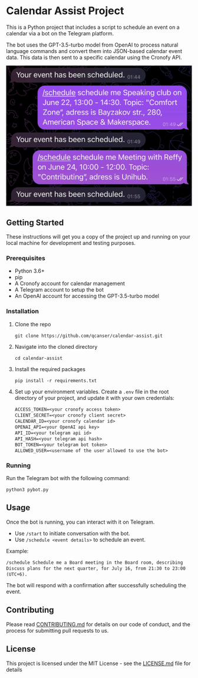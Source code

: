 # Calendar Assist Project

This is a Python project that includes a script to schedule an event on a calendar via a bot on the Telegram platform.

The bot uses the GPT-3.5-turbo model from OpenAI to process natural language commands and convert them into JSON-based calendar event data. This data is then sent to a specific calendar using the Cronofy API.

![Screenshot](./media/img.jpg)

## Getting Started

These instructions will get you a copy of the project up and running on your local machine for development and testing purposes.

### Prerequisites

-   Python 3.6+
-   pip
-   A Cronofy account for calendar management
-   A Telegram account to setup the bot
-   An OpenAI account for accessing the GPT-3.5-turbo model

### Installation

1. Clone the repo

    ```
    git clone https://github.com/qcanser/calendar-assist.git
    ```

2. Navigate into the cloned directory

    ```
    cd calendar-assist
    ```

3. Install the required packages

    ```
    pip install -r requirements.txt
    ```

4. Set up your environment variables. Create a `.env` file in the root directory of your project, and update it with your own credentials:

    ```
    ACCESS_TOKEN=<your cronofy access token>
    CLIENT_SECRET=<your cronofy client secret>
    CALENDAR_ID=<your cronofy calendar id>
    OPENAI_API=<your OpenAI api key>
    API_ID=<your telegram api id>
    API_HASH=<your telegram api hash>
    BOT_TOKEN=<your telegram bot token>
    ALLOWED_USER=<username of the user allowed to use the bot>
    ```

### Running

Run the Telegram bot with the following command:

```
python3 pybot.py
```

## Usage

Once the bot is running, you can interact with it on Telegram.

-   Use `/start` to initiate conversation with the bot.
-   Use `/schedule <event details>` to schedule an event.

Example:

```
/schedule Schedule me a Board meeting in the Board room, describing Discuss plans for the next quarter, for July 16, from 21:30 to 23:00 (UTC+6).
```

The bot will respond with a confirmation after successfully scheduling the event.

## Contributing

Please read [CONTRIBUTING.md](CONTRIBUTING.md) for details on our code of conduct, and the process for submitting pull requests to us.

## License

This project is licensed under the MIT License - see the [LICENSE.md](LICENSE.md) file for details
